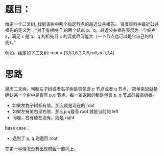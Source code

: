 # 题目：
给定一个二叉树, 找到该树中两个指定节点的最近公共祖先。
百度百科中最近公共祖先的定义为：“对于有根树 T 的两个结点 p、q，最近公共祖先表示为一个结点 x，满足 x 是 p、q 的祖先且 x 的深度尽可能大（一个节点也可以是它自己的祖先）。”

例如，给定如下二叉树:  root = [3,5,1,6,2,0,8,null,null,7,4]

# 思路
遍历二叉树，判断左子树或者右子树是否包含 p 节点或者 q 节点。
简单来说就是确认某一个树中是否有 p,q 节点，每一轮返回的都是包含 p, q 节点的最高树根。
- 如果左右子树都有值，那么就是现在的 root
- 如果左有值右没右值，那么p,q最高 root 就是当前的 left
- 同理，右有值左没有，则是 right

base case：
- 遇到了 p, q 则返回 root

在第一种情况没有出现前会一直向上。

